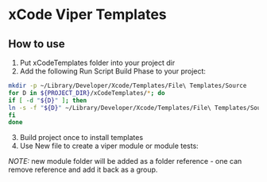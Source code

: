 # xCode Viper Templates

## How to use
1. Put xCodeTemplates folder into your project dir
2. Add the following Run Script Build Phase to your project:
```sh
mkdir -p ~/Library/Developer/Xcode/Templates/File\ Templates/Source
for D in ${PROJECT_DIR}/xCodeTemplates/*; do
if [ -d "${D}" ]; then
ln -s -f "${D}" ~/Library/Developer/Xcode/Templates/File\ Templates/Source
fi
done
```

3. Build project once to install templates
4. Use New file to create a viper module or module tests:


*NOTE:* new module folder will be added as a folder reference - one can remove reference and add it back as a group. 
